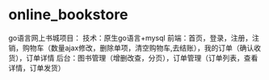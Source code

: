# online_bookstore
go语言网上书城项目：
技术：原生go语言+mysql
前端：首页，登录，注册，注销，购物车（数量ajax修改，删除单项，清空购物车,去结账），我的订单（确认收货），订单详情
后台：图书管理（增删改查，分页），订单管理（订单列表，查看详情，订单发货）
